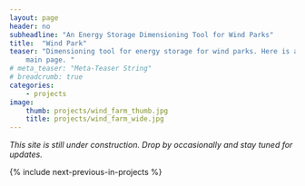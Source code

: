 ```yaml
---
layout: page
header: no
subheadline: "An Energy Storage Dimensioning Tool for Wind Parks"
title:  "Wind Park"
teaser: "Dimensioning tool for energy storage for wind parks. Here is a lot of
    main page. "
# meta_teaser: "Meta-Teaser String"
# breadcrumb: true
categories:
    - projects
image:
    thumb: projects/wind_farm_thumb.jpg
    title: projects/wind_farm_wide.jpg
---
```


_This site is still under construction. Drop by occasionally and stay tuned for
updates._

{% include next-previous-in-projects %}